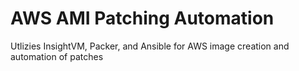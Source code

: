 # AWS AMI Patching Automation 

Utlizies InsightVM, Packer, and Ansible for AWS image creation and automation of patches
